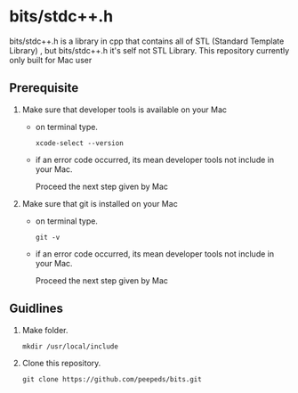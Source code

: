 # bits/stdc++.h

bits/stdc++.h is a library in cpp that contains all of STL (Standard Template Library) , but bits/stdc++.h it's self not STL Library. This repository currently only built for Mac user

## Prerequisite
 1.   Make sure that developer tools is available on your Mac
		 - on terminal type.
			```
		   xcode-select --version
   			```
   			 
		 - if an error code occurred, its mean developer tools not include in your Mac.

			Proceed the next step given by Mac 
2.    Make sure that git is installed on your Mac 
		-	on terminal type.
			```
			git -v
  			```
   			
		-  if an error code occurred, its mean developer tools not include in your Mac.

			Proceed the next step given by Mac 
		

## Guidlines

1. Make folder.
   	```
   mkdir /usr/local/include
   	```
2. Clone this repository.
   ```
   git clone https://github.com/peepeds/bits.git
   ```
